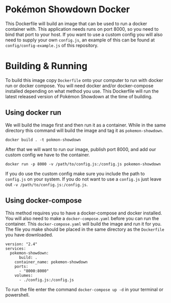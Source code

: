 # Pokémon Showdown Docker

This Dockerfile will build an image that can be used to run a docker container with. This application needs runs on port 8000, so you need to bind that port to your host. If you want to use a custom config you will also need to supply your own `config.js`, an example of this can be found at `config/config-example.js` of this repository.


# Building & Running

To build this image copy `Dockerfile` onto your computer to run with docker run or docker compose. You will need docker and/or docker-compose installed depending on what method you use. This Dockerfile will run the latest released version of Pokémon Showdown at the time  of building.

##  Using docker run

We will build the image first and then run it as a container. 
While in the same directory this command will build the image and tag it as `pokemon-showdown`.
```
docker build . -t pokmon-showdown
```

After that we will want to run our image, publish port 8000, and add our custom config we have to the container. 
```
docker run -p 8000 -v /path/to/config.js:/config.js pokemon-showdown
```
If you do use the custom config make sure you include the path to `config.js` on your system. If you do not want to use a `config.js` just leave out `-v /path/to/config.js:/config.js`.

## Using docker-compose

This method requires you to have a docker-compose and docker installed. You will also need to make a `docker-compose.yaml` before you can run the container. This `docker-compose.yaml` will build the image and run it for you. The file you make should be placed in the same directory as the `Dockerfile` you have downloaded. 
```
version: "2.4"  
services:  
  pokemon-showdown:  
	  build: .  
    container_name: pokemon-showdown  
    ports:  
      - "8000:8000"  
    volumes:  
      - ./config.js:/config.js
```
To run the file enter the command `docker-compose up -d` in your terminal or powershell.  
